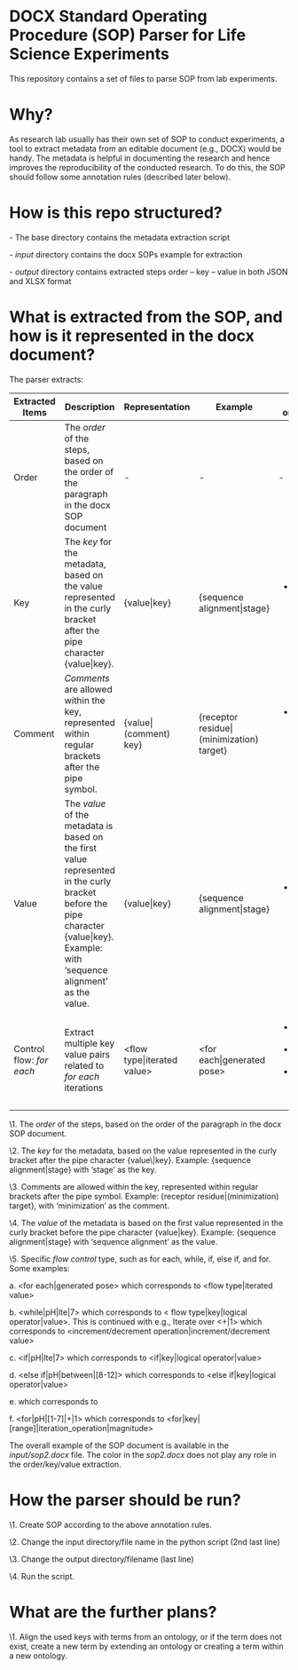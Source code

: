 # DOCX Standard Operating Procedure (SOP) Parser for Life Science Experiments

This repository contains a set of files to parse SOP from lab experiments.

# Why?

As research lab usually has their own set of SOP to conduct experiments, a tool to extract metadata from an editable document (e.g., DOCX) would be handy. The metadata is helpful in documenting the research and hence improves the reproducibility of the conducted research. To do this, the SOP should follow some annotation rules (described later below). 

# How is this repo structured?

\-     The base directory contains the metadata extraction script

\-     *input* directory contains the docx SOPs example for extraction

\-     *output* directory contains extracted steps order – key – value in both JSON and XLSX format

# What is extracted from the SOP, and how is it represented in the docx document?

The parser extracts: 

| Extracted Items          | Description                                                  | Representation              | Example                                   | Extracted order,key,value                                    |
| ------------------------ | ------------------------------------------------------------ | --------------------------- | ----------------------------------------- | ------------------------------------------------------------ |
| Order                    | The *order* of the steps, based on the order of the paragraph in the docx SOP document | -                           | -                                         | -                                                            |
| Key                      | The *key* for the metadata, based on the value represented in the curly bracket after the pipe character {value\|key}. | {value\|key}                | {sequence alignment\|stage}               | <ul><li> \<order\>, *stage*, sequence alignment</li></ul>    |
| Comment                  | *Comments* are allowed within the key, represented within regular brackets after the pipe symbol. | {value\|(comment) key}      | {receptor residue\|(minimization) target} | <ul><li> \<order\>, (*minimization*) target, receptor residue</li></ul> |
| Value                    | The *value* of the metadata is based on the first value represented in the curly bracket before the pipe character {value\|key}. Example:  with ‘sequence alignment’ as the value. | {value\|key}                | {sequence alignment\|stage}               | <ul><li> \<order\>, stage, *sequence alignment*</li></ul>    |
| Control flow: *for each* | Extract multiple key value pairs related to *for each*  iterations | <flow type\|iterated value> | <for each\|generated pose>                | <ul><li>\<order\>, step type, iteration</li><li>\<order\>, for each, iteration </li><li>\<order\>, flow parameter, iteration</li></ul> |



\1.    The *order* of the steps, based on the order of the paragraph in the docx SOP document.

\2.    The *key* for the metadata, based on the value represented in the curly bracket after the pipe character {value\\|key}. Example: {sequence alignment\|stage} with ‘stage’ as the key.

\3.    Comments are allowed within the key, represented within regular brackets after the pipe symbol. Example: {receptor residue\|(minimization) target}, with ‘minimization’ as the comment.

\4.     The *value* of the metadata is based on the first value represented in the curly bracket before the pipe character {value\|key}. Example: {sequence alignment\|stage} with ‘sequence alignment’ as the value.

\5.    Specific *flow control* type, such as for each, while, if, else if, and for. Some examples:

a.    <for each\|generated pose> which corresponds to <flow type\|iterated value>

b.    <while|pH|lte|7> which corresponds to < flow type|key|logical operator|value>. This is continued with e.g., Iterate over <+|1> which corresponds to  <increment/decrement operation|increment/decrement value> 

c.    <if|pH|lte|7> which corresponds to <if|key|logical operator|value>

d.    <else if|pH|between|[8-12]> which corresponds to <else if|key|logical operator|value>

 

e.    <else> which corresponds to 

f.    <for|pH|[1-7]|+|1> which corresponds to <for|key|[range]|iteration_operation|magnitude>

The overall example of the SOP document is available in the *input/sop2.docx* file. The color in the *sop2.docx* does not play any role in the order/key/value extraction.

 

# How the parser should be run?

\1.    Create SOP according to the above annotation rules.

\2.    Change the input directory/file name in the python script (2nd last line)

\3.    Change the output directory/filename (last line)

\4.    Run the script.

 

# What are the further plans?

\1.    Align the used keys with terms from an ontology, or if the term does not exist, create a new term by extending an ontology or creating a term within a new ontology.

 